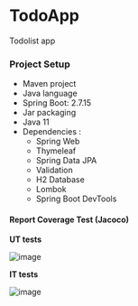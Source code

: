 # TodoApp
Todolist app 

### Project Setup
* Maven project
* Java language
* Spring Boot: 2.7.15
* Jar packaging
* Java 11
* Dependencies :
  * Spring Web
  * Thymeleaf
  * Spring Data JPA
  * Validation
  * H2 Database
  * Lombok
  * Spring Boot DevTools

#### Report Coverage Test (Jacoco)

<b> UT tests </b>

![image](https://github.com/abelk7/TodoApp/assets/59890062/42cf74bb-8bdb-4b4d-9f5a-5d04f2ba59d2)

<b> IT tests </b>

![image](https://github.com/abelk7/TodoApp/assets/59890062/2fef050f-c48e-4aa0-931a-af51d7850921)
